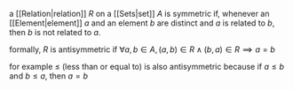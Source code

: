 a [[Relation|relation]] $R$ on a [[Sets|set]] $A$ is symmetric if, whenever an [[Element|element]] $a$ and an element $b$ are distinct and $a$ is related to $b$, then $b$ is not related to $a$.

formally, $R$ is antisymmetric if $\forall a, b \in A, (a,b) \in R \wedge (b,a) \in R \implies a = b$

for example $\leq$ (less than or equal to) is also antisymmetric because if $a\leq b$ and $b\leq a$, then $a = b$
